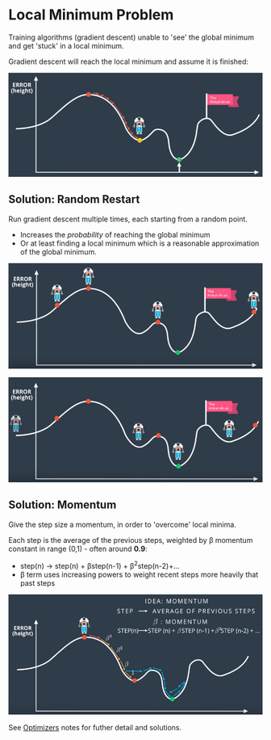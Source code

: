 # Local Minimum Problem
Training algorithms (gradient descent) unable to 'see' the global minimum and get 'stuck' in a local minimum.

Gradient descent will reach the local minimum and assume it is finished:

![](../../images/2018-01-23-07-38-35.png)

## Solution: Random Restart
Run gradient descent multiple times, each starting from a random point.
* Increases the *probability* of reaching the global minimum
* Or at least finding a local minimum which is a reasonable approximation of the global minimum.

![](../../images/2018-01-23-07-39-59.png)

![](../../images/2018-01-23-07-40-09.png)

## Solution: Momentum
Give the step size a momentum, in order to 'overcome' local minima.

Each step is the average of the previous steps, weighted by &beta; momentum constant in range (0,1) - often around **0.9**:
* step(n) &rarr; step(n) + &beta;step(n-1) + &beta;<sup>2</sup>step(n-2)+...
* &beta; term uses increasing powers to weight recent steps more heavily that past steps

![](../../images/2018-01-23-07-49-27.png)

See [Optimizers](./optimizers.md) notes for futher detail and solutions.